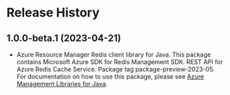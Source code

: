 # Release History

## 1.0.0-beta.1 (2023-04-21)

- Azure Resource Manager Redis client library for Java. This package contains Microsoft Azure SDK for Redis Management SDK. REST API for Azure Redis Cache Service. Package tag package-preview-2023-05. For documentation on how to use this package, please see [Azure Management Libraries for Java](https://aka.ms/azsdk/java/mgmt).
